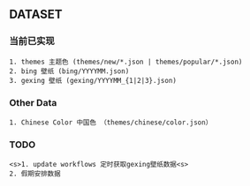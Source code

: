 
## DATASET

### 当前已实现
    1. themes 主题色 (themes/new/*.json | themes/popular/*.json)
    2. bing 壁纸 (bing/YYYYMM.json)
    3. gexing 壁纸 (gexing/YYYYMM_{1|2|3}.json)

### Other Data
    1. Chinese Color 中国色 （themes/chinese/color.json）


### TODO
    <s>1. update workflows 定时获取gexing壁纸数据<s>
    2. 假期安排数据 